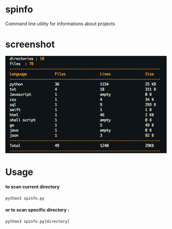 # spinfo
Command line utility for informations about projects 

# screenshot
![spinfo](https://github.com/Ziyadsk/spinfo/blob/master/screenshots/spinfo.png)

# Usage

#### to scan current directory
```python
python3 spinfo.py 
```
#### or to scan specific directory : 
```python
python3 spinfo.py[directory]
```
